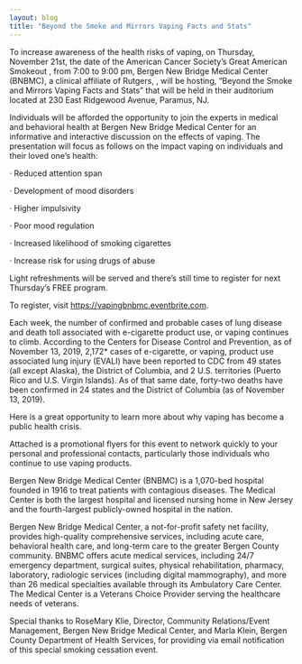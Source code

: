 ```yaml
---
layout: blog
title: "Beyond the Smoke and Mirrors Vaping Facts and Stats"
---
```



To increase awareness of the health risks of vaping, on Thursday, November 21st, the date of the American Cancer Society’s Great American Smokeout , from 7:00 to 9:00 pm, Bergen New Bridge Medical Center (BNBMC), a clinical affiliate of Rutgers, , will be hosting, “Beyond the Smoke and Mirrors Vaping Facts and Stats” that will be held in their auditorium located at 230 East Ridgewood Avenue, Paramus, NJ. 

 

Individuals will be afforded the opportunity to join the experts in medical and behavioral health at Bergen New Bridge Medical Center for an informative and interactive discussion on the effects of vaping.  The presentation will focus as follows on the impact vaping on individuals and their loved one’s health:


·      Reduced attention span

·      Development of mood disorders

·      Higher impulsivity

·      Poor mood regulation

·      Increased likelihood of smoking cigarettes

·      Increase risk for using drugs of abuse

 

Light refreshments will be served and there’s still time to register for next Thursday’s FREE program.

 

To register, visit https://vapingbnbmc.eventbrite.com.      

 

Each week, the number of confirmed and probable cases of lung disease and death toll associated with e-cigarette product use, or vaping continues to climb.  According to the Centers for Disease Control and Prevention, as of November 13, 2019, 2,172* cases of e-cigarette, or vaping, product use associated lung injury (EVALI) have been reported to CDC from 49 states (all except Alaska), the District of Columbia, and 2 U.S. territories (Puerto Rico and U.S. Virgin Islands).  As of that same date, forty-two deaths have been confirmed in 24 states and the District of Columbia (as of November 13, 2019).

 

Here is a great opportunity to learn more about why vaping has become a public health crisis.

 

Attached is a promotional flyers for this event to network quickly to your personal and professional contacts, particularly those individuals who continue to use vaping products.

 

Bergen New Bridge Medical Center (BNBMC) is a 1,070-bed hospital founded in 1916 to treat patients with contagious diseases.  The Medical Center is both the largest hospital and licensed nursing home in New Jersey and the fourth-largest publicly-owned hospital in the nation.

 

Bergen New Bridge Medical Center, a not-for-profit safety net facility, provides high-quality comprehensive services, including acute care, behavioral health care, and long-term care to the greater Bergen County community.  BNBMC offers acute medical services, including 24/7 emergency department, surgical suites, physical rehabilitation, pharmacy, laboratory, radiologic services (including digital mammography), and more than 26 medical specialties available through its Ambulatory Care Center.  The Medical Center is a Veterans Choice Provider serving the healthcare needs of veterans.

 

Special thanks to RoseMary Klie, Director, Community Relations/Event Management, Bergen New Bridge Medical Center, and Marla Klein, Bergen County Department of Health Services, for providing via email notification of this special smoking cessation event.

 
